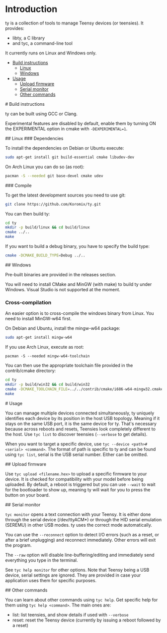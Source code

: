# Introduction

ty is a collection of tools to manage Teensy devices (or teensies). It provides:
- libty, a C library
- and tyc, a command-line tool

It currently runs on Linux and Windows only.

- [Build instructions](#build)
  - [Linux](#build_linux)
  - [Windows](#build_windows)
- [Usage](#usage)
  - [Upload firmware](#usage_upload)
  - [Serial monitor](#usage_monitor)
  - [Other commands](#usage_misc)

<a name="build"/>
# Build instructions

ty can be built using GCC or Clang.

Experimental features are disabled by default, enable them by turning ON the EXPERIMENTAL option in cmake with `-DEXPERIMENTAL=1`.

<a name="build_linux"/>
## Linux

<a name="build_linux_dependencies"/>
### Dependencies

To install the dependencies on Debian or Ubuntu execute:
```bash
sudo apt-get install git build-essential cmake libudev-dev
```

On Arch Linux you can do so (as root):
```bash
pacman -S --needed git base-devel cmake udev
```

<a name="build_linux_compile"/>
### Compile

To get the latest development sources you need to use git:
```bash
git clone https://github.com/Koromix/ty.git
```

You can then build ty:
```bash
cd ty
mkdir -p build/linux && cd build/linux
cmake ../..
make
```

If you want to build a debug binary, you have to specify the build type:
```bash
cmake -DCMAKE_BUILD_TYPE=Debug ../..
```

<a name="build_windows"/>
## Windows

Pre-built binaries are provided in the releases section.

You will need to install CMake and MinGW (with make) to build ty under Windows. Visual Studio is not supported at the moment.

### Cross-compilation

An easier option is to cross-compile the windows binary from Linux. You need to install MinGW-w64 first.

On Debian and Ubuntu, install the mingw-w64 package:
```bash
sudo apt-get install mingw-w64
```

If you use Arch Linux, execute as root:
```
pacman -S --needed mingw-w64-toolchain
```

You can then use the appropriate toolchain file provided in the contrib/cmake directory:
```bash
cd ty
mkdir -p build/win32 && cd build/win32
cmake -DCMAKE_TOOLCHAIN_FILE=../../contrib/cmake/i686-w64-mingw32.cmake ../..
make
```

<a name="usage"/>
# Usage

You can manage multiple devices connected simultaneously, ty uniquely identifies each device by its position in the host USB topology. Meaning if it stays on the same USB port, it is the same device for ty. That's necessary because across reboots and resets, Teensies look completely different to the host. Use `tyc list` to discover teensies (`--verbose` to get details).

When you want to target a specific device, use `tyc --device <path>#<serial> <command>`. The format of path is specific to ty and can be found using `tyc list`, serial is the USB serial number. Either can be omitted.

<a name="usage_upload"/>
## Upload firmware

Use `tyc upload <filename.hex>` to upload a specific firmware to your device. It is checked for compatibility with your model before being uploaded. By default, a reboot is triggered but you can use `--wait` to wait for the bootloader to show up, meaning ty will wait for you to press the button on your board.

<a name="usage_monitor"/>
## Serial monitor

`tyc monitor` opens a text connection with your Teensy. It is either done through the serial device (/dev/ttyACM*) or through the HID serial emulation (SEREMU) in other USB modes. ty uses the correct mode automatically.

You can use the `--reconnect` option to detect I/O errors (such as a reset, or after a brief unplugging) and reconnect immediately. Other errors will exit the program.

The `--raw` option will disable line-buffering/editing and immediately send everything you type in the terminal.

See `tyc help monitor` for other options. Note that Teensy being a USB device, serial settings are ignored. They are provided in case your application uses them for specific purposes.

<a name="usage_misc"/>
## Other commands

You can learn about other commands using `tyc help`. Get specific help for them using `tyc help <command>`. The main ones are:
* list: list teensies, and show details if used with `--verbose`
* reset: reset the Teensy device (currently by issuing a reboot followed by a reset)
